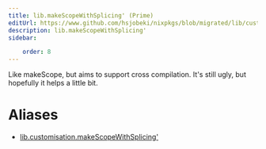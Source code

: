 ```yaml
---
title: lib.makeScopeWithSplicing' (Prime)
editUrl: https://www.github.com/hsjobeki/nixpkgs/blob/migrated/lib/customisation.nix#L306C5
description: lib.makeScopeWithSplicing'
sidebar:

    order: 8
---
```


Like makeScope, but aims to support cross compilation. It's still ugly, but
hopefully it helps a little bit.


# Aliases

- [lib.customisation.makeScopeWithSplicing'](/nix-doc-comments/reference/lib/customisation/lib-customisation-makescopewithsplicing' (prime))


